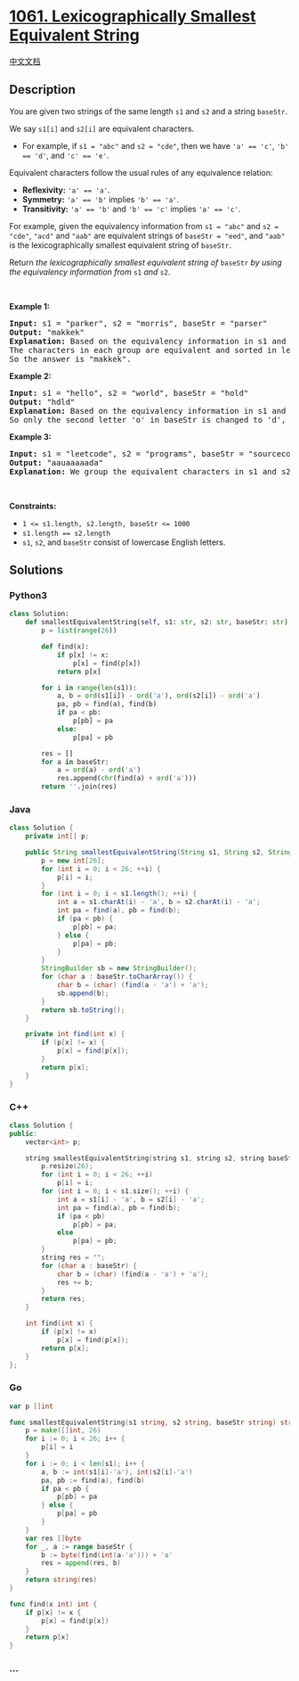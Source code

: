 # [1061. Lexicographically Smallest Equivalent String](https://leetcode.com/problems/lexicographically-smallest-equivalent-string)

[中文文档](/solution/1000-1099/1061.Lexicographically%20Smallest%20Equivalent%20String/README.md)

## Description

<p>You are given two strings of the same length <code>s1</code> and <code>s2</code> and a string <code>baseStr</code>.</p>

<p>We say <code>s1[i]</code> and <code>s2[i]</code> are equivalent characters.</p>

<ul>
	<li>For example, if <code>s1 = &quot;abc&quot;</code> and <code>s2 = &quot;cde&quot;</code>, then we have <code>&#39;a&#39; == &#39;c&#39;</code>, <code>&#39;b&#39; == &#39;d&#39;</code>, and <code>&#39;c&#39; == &#39;e&#39;</code>.</li>
</ul>

<p>Equivalent characters follow the usual rules of any equivalence relation:</p>

<ul>
	<li><strong>Reflexivity:</strong> <code>&#39;a&#39; == &#39;a&#39;</code>.</li>
	<li><strong>Symmetry:</strong> <code>&#39;a&#39; == &#39;b&#39;</code> implies <code>&#39;b&#39; == &#39;a&#39;</code>.</li>
	<li><strong>Transitivity:</strong> <code>&#39;a&#39; == &#39;b&#39;</code> and <code>&#39;b&#39; == &#39;c&#39;</code> implies <code>&#39;a&#39; == &#39;c&#39;</code>.</li>
</ul>

<p>For example, given the equivalency information from <code>s1 = &quot;abc&quot;</code> and <code>s2 = &quot;cde&quot;</code>, <code>&quot;acd&quot;</code> and <code>&quot;aab&quot;</code> are equivalent strings of <code>baseStr = &quot;eed&quot;</code>, and <code>&quot;aab&quot;</code> is the lexicographically smallest equivalent string of <code>baseStr</code>.</p>

<p>Return <em>the lexicographically smallest equivalent string of </em><code>baseStr</code><em> by using the equivalency information from </em><code>s1</code><em> and </em><code>s2</code>.</p>

<p>&nbsp;</p>
<p><strong class="example">Example 1:</strong></p>

<pre>
<strong>Input:</strong> s1 = &quot;parker&quot;, s2 = &quot;morris&quot;, baseStr = &quot;parser&quot;
<strong>Output:</strong> &quot;makkek&quot;
<strong>Explanation:</strong> Based on the equivalency information in s1 and s2, we can group their characters as [m,p], [a,o], [k,r,s], [e,i].
The characters in each group are equivalent and sorted in lexicographical order.
So the answer is &quot;makkek&quot;.
</pre>

<p><strong class="example">Example 2:</strong></p>

<pre>
<strong>Input:</strong> s1 = &quot;hello&quot;, s2 = &quot;world&quot;, baseStr = &quot;hold&quot;
<strong>Output:</strong> &quot;hdld&quot;
<strong>Explanation: </strong>Based on the equivalency information in s1 and s2, we can group their characters as [h,w], [d,e,o], [l,r].
So only the second letter &#39;o&#39; in baseStr is changed to &#39;d&#39;, the answer is &quot;hdld&quot;.
</pre>

<p><strong class="example">Example 3:</strong></p>

<pre>
<strong>Input:</strong> s1 = &quot;leetcode&quot;, s2 = &quot;programs&quot;, baseStr = &quot;sourcecode&quot;
<strong>Output:</strong> &quot;aauaaaaada&quot;
<strong>Explanation:</strong> We group the equivalent characters in s1 and s2 as [a,o,e,r,s,c], [l,p], [g,t] and [d,m], thus all letters in baseStr except &#39;u&#39; and &#39;d&#39; are transformed to &#39;a&#39;, the answer is &quot;aauaaaaada&quot;.
</pre>

<p>&nbsp;</p>
<p><strong>Constraints:</strong></p>

<ul>
	<li><code>1 &lt;= s1.length, s2.length, baseStr &lt;= 1000</code></li>
	<li><code>s1.length == s2.length</code></li>
	<li><code>s1</code>, <code>s2</code>, and <code>baseStr</code> consist of lowercase English letters.</li>
</ul>

## Solutions

<!-- tabs:start -->

### **Python3**

```python
class Solution:
    def smallestEquivalentString(self, s1: str, s2: str, baseStr: str) -> str:
        p = list(range(26))

        def find(x):
            if p[x] != x:
                p[x] = find(p[x])
            return p[x]

        for i in range(len(s1)):
            a, b = ord(s1[i]) - ord('a'), ord(s2[i]) - ord('a')
            pa, pb = find(a), find(b)
            if pa < pb:
                p[pb] = pa
            else:
                p[pa] = pb

        res = []
        for a in baseStr:
            a = ord(a) - ord('a')
            res.append(chr(find(a) + ord('a')))
        return ''.join(res)
```

### **Java**

```java
class Solution {
    private int[] p;

    public String smallestEquivalentString(String s1, String s2, String baseStr) {
        p = new int[26];
        for (int i = 0; i < 26; ++i) {
            p[i] = i;
        }
        for (int i = 0; i < s1.length(); ++i) {
            int a = s1.charAt(i) - 'a', b = s2.charAt(i) - 'a';
            int pa = find(a), pb = find(b);
            if (pa < pb) {
                p[pb] = pa;
            } else {
                p[pa] = pb;
            }
        }
        StringBuilder sb = new StringBuilder();
        for (char a : baseStr.toCharArray()) {
            char b = (char) (find(a - 'a') + 'a');
            sb.append(b);
        }
        return sb.toString();
    }

    private int find(int x) {
        if (p[x] != x) {
            p[x] = find(p[x]);
        }
        return p[x];
    }
}
```

### **C++**

```cpp
class Solution {
public:
    vector<int> p;

    string smallestEquivalentString(string s1, string s2, string baseStr) {
        p.resize(26);
        for (int i = 0; i < 26; ++i)
            p[i] = i;
        for (int i = 0; i < s1.size(); ++i) {
            int a = s1[i] - 'a', b = s2[i] - 'a';
            int pa = find(a), pb = find(b);
            if (pa < pb)
                p[pb] = pa;
            else
                p[pa] = pb;
        }
        string res = "";
        for (char a : baseStr) {
            char b = (char) (find(a - 'a') + 'a');
            res += b;
        }
        return res;
    }

    int find(int x) {
        if (p[x] != x)
            p[x] = find(p[x]);
        return p[x];
    }
};
```

### **Go**

```go
var p []int

func smallestEquivalentString(s1 string, s2 string, baseStr string) string {
	p = make([]int, 26)
	for i := 0; i < 26; i++ {
		p[i] = i
	}
	for i := 0; i < len(s1); i++ {
		a, b := int(s1[i]-'a'), int(s2[i]-'a')
		pa, pb := find(a), find(b)
		if pa < pb {
			p[pb] = pa
		} else {
			p[pa] = pb
		}
	}
	var res []byte
	for _, a := range baseStr {
		b := byte(find(int(a-'a'))) + 'a'
		res = append(res, b)
	}
	return string(res)
}

func find(x int) int {
	if p[x] != x {
		p[x] = find(p[x])
	}
	return p[x]
}
```

### **...**

```

```

<!-- tabs:end -->
